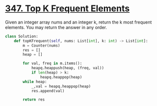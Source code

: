 # [347. Top K Frequent Elements](https://leetcode.com/problems/top-k-frequent-elements/description/)

Given an integer array nums and an integer k, return the k most frequent elements. You may return the answer in any order.

```py
class Solution:
    def topKFrequent(self, nums: List[int], k: int) -> List[int]:
        m = Counter(nums)
        res = []
        heap = []

        for val, freq in m.items():
            heapq.heappush(heap, (freq, val))
            if len(heap) > k:
                heapq.heappop(heap)
        while heap:
            _,val = heapq.heappop(heap)
            res.append(val)

        return res
```
